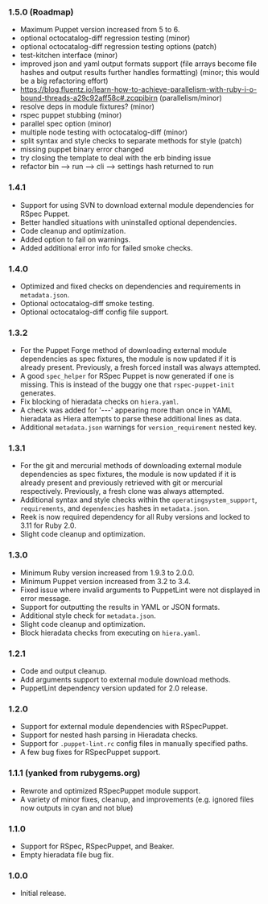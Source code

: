 ### 1.5.0 (Roadmap)
- Maximum Puppet version increased from 5 to 6.
- optional octocatalog-diff regression testing (minor)
- optional octocatalog-diff regression testing options (patch)
- test-kitchen interface (minor)
- improved json and yaml output formats support (file arrays become file hashes and output results further handles formatting) (minor; this would be a big refactoring effort)
- https://blog.fluentz.io/learn-how-to-achieve-parallelism-with-ruby-i-o-bound-threads-a29c92aff58c#.zcqpibirn (parallelism/minor)
- resolve deps in module fixtures? (minor)
- rspec puppet stubbing (minor)
- parallel spec option (minor)
- multiple node testing with octocatalog-diff (minor)
- split syntax and style checks to separate methods for style (patch)
- missing puppet binary error changed
- try closing the template to deal with the erb binding issue
- refactor bin --> run --> cli --> settings hash returned to run

### 1.4.1
- Support for using SVN to download external module dependencies for RSpec Puppet.
- Better handled situations with uninstalled optional dependencies.
- Code cleanup and optimization.
- Added option to fail on warnings.
- Added additional error info for failed smoke checks.

### 1.4.0
- Optimized and fixed checks on dependencies and requirements in `metadata.json`.
- Optional octocatalog-diff smoke testing.
- Optional octocatalog-diff config file support.

### 1.3.2
- For the Puppet Forge method of downloading external module dependencies as spec fixtures, the module is now updated if it is already present. Previously, a fresh forced install was always attempted.
- A good `spec_helper` for RSpec Puppet is now generated if one is missing. This is instead of the buggy one that `rspec-puppet-init` generates.
- Fix blocking of hieradata checks on `hiera.yaml`.
- A check was added for '---' appearing more than once in YAML hieradata as Hiera attempts to parse these additional lines as data.
- Additional `metadata.json` warnings for `version_requirement` nested key.

### 1.3.1
- For the git and mercurial methods of downloading external module dependencies as spec fixtures, the module is now updated if it is already present and previously retrieved with git or mercurial respectively. Previously, a fresh clone was always attempted.
- Additional syntax and style checks within the `operatingsystem_support`, `requirements`, and `dependencies` hashes in `metadata.json`.
- Reek is now required dependency for all Ruby versions and locked to 3.11 for Ruby 2.0.
- Slight code cleanup and optimization.

### 1.3.0
- Minimum Ruby version increased from 1.9.3 to 2.0.0.
- Minimum Puppet version increased from 3.2 to 3.4.
- Fixed issue where invalid arguments to PuppetLint were not displayed in error message.
- Support for outputting the results in YAML or JSON formats.
- Additional style check for `metadata.json`.
- Slight code cleanup and optimization.
- Block hieradata checks from executing on `hiera.yaml`.

### 1.2.1
- Code and output cleanup.
- Add arguments support to external module download methods.
- PuppetLint dependency version updated for 2.0 release.

### 1.2.0
- Support for external module dependencies with RSpecPuppet.
- Support for nested hash parsing in Hieradata checks.
- Support for `.puppet-lint.rc` config files in manually specified paths.
- A few bug fixes for RSpecPuppet support.

### 1.1.1 (yanked from rubygems.org)
- Rewrote and optimized RSpecPuppet module support.
- A variety of minor fixes, cleanup, and improvements (e.g. ignored files now outputs in cyan and not blue)

### 1.1.0
- Support for RSpec, RSpecPuppet, and Beaker.
- Empty hieradata file bug fix.

### 1.0.0
- Initial release.

